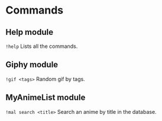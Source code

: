# Commands

## Help module

`!help` Lists all the commands.

## Giphy module

`!gif <tags>` Random gif by tags.

## MyAnimeList module
 
`!mal search <title>` Search an anime by title in the database.
